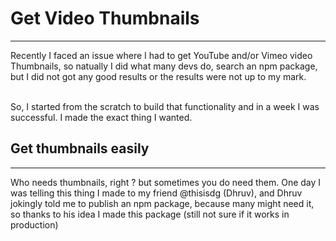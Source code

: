 # Get Video Thumbnails
<hr/>
Recently I faced an issue where I had to get YouTube and/or Vimeo video Thumbnails, so natually I did what many devs do, search an npm package, but I did not got any good results or the results were not up to my mark.

<br/>
<br/>

So, I started from the scratch to build that functionality and in a week I was successful. I made the exact thing I wanted.

## Get thumbnails easily
<hr/>
Who needs thumbnails, right ? but sometimes you do need them. One day I was telling this thing I made to my friend @thisisdg (Dhruv), and Dhruv jokingly told me to publish an npm package, because many might need it, so thanks to his idea I made this package (still not sure if it works in production)